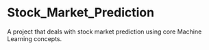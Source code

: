 # Stock_Market_Prediction
A project that deals with stock market prediction using core Machine Learning concepts.
